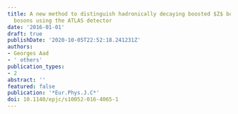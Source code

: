 ```yaml
---
title: A new method to distinguish hadronically decaying boosted $Z$ bosons from $W$
  bosons using the ATLAS detector
date: '2016-01-01'
draft: true
publishDate: '2020-10-05T22:52:18.241231Z'
authors:
- Georges Aad
- ' others'
publication_types:
- 2
abstract: ''
featured: false
publication: '*Eur.Phys.J.C*'
doi: 10.1140/epjc/s10052-016-4065-1
---
```


